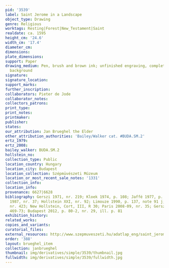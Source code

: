 ```yaml
---
pid: '3539'
label: Saint Jerome in a Landscape
object_type: Drawing
genre: Religious
worktags: Resting|Forest|New_Testament|Saint
realdate: ca. 1595
height_cm: '24.6'
width_cm: '17.4'
diameter_cm:
dimensions:
plate_dimensions:
support: Paper
drawing_medium: Pen, brush and brown ink; unfinished engraving, completed with landcape
  background
signature:
signature_location:
support_marks:
further_inscription:
collaborators: Pieter de Jode
collaborator_notes:
collectors_patrons:
print_type:
print_notes:
printmaker:
publisher:
states:
our_attribution: Jan Brueghel the Elder
other_attribution_authorities: 'Bailey/Walker cat. #BUDA.SM.2'
ertz_1979:
ertz_2008:
bailey_walker: BUDA.SM.2
hollstein_no:
collection_type: Public
location_country: Hungary
location_city: Budapest
location_collection: Szépmüvészeti Múzeum
location_or_most_recent_sale_notes: '1331'
collection_info:
location_info:
provenance: 6627|6628
bibliography: Gerszi 1971, nr. 219; Kloek 1974, p. 108; Jaffé 1977, p. 41; Salzburg
  1987, nr. 37; Hollstein XXI, nr. 92; Limouze 1990, p. 137, note 91 j; TIB 72, 317,
  nr. 423; New Hollstein, Cort, III, R 30; Paris 2008-09, nr. 35; Gerszi 2009, p.
  469-73; Budapest 2012, p. 80-2, nr. 29, ill. p. 81
exhibition_history:
related_works:
copies_and_variants:
curatorial_files:
external_resources: http://www.szepmuveszeti.hu/adatlap_eng/saint_jerome_in_landscape_11865
order: '388'
layout: brueghel_item
collection: janbrueghel
thumbnail: img/derivatives/simple/3539/thumbnail.jpg
fullwidth: img/derivatives/simple/3539/fullwidth.jpg
---
```

